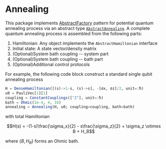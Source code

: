 # Annealing
This package implements [AbstractFactory](https://refactoring.guru/design-patterns/abstract-factory) pattern for potential quantum annealing process via an abstract type [`AbstractAnnealing`](@ref). A complete quantum annealing process is assembled from the following parts:
  1. Hamiltonian: Any object implements the `AbstractHamiltonian` interface
  2. Initial state: A state vector/density matrix
  3. (Optional)System bath coupling -- system part
  4. (Optional)System bath coupling -- bath part
  5. (Optional)Additional control protocols

For example, the following code block construct a standard single qubit annealing process
``` julia
H = DenseHamiltonian([(s)->1-s, (s)->s], -[σx, σz]/2, unit=:ħ)
u0 = PauliVec[1][1]
coupling = ConstantCouplings(["Z"], unit=:ħ)
bath = Ohmic(1e-4, 4, 16)
annealing = Annealing(H, u0; coupling=coupling, bath=bath)
```
with total Hamiltonian
```math
H(s) = -(1-s)\frac{\sigma_x}{2} - s\frac{\sigma_z}{2} + \sigma_z \otimes B + H_B
```
where $\{B, H_B\}$ forms an Ohmic bath.
